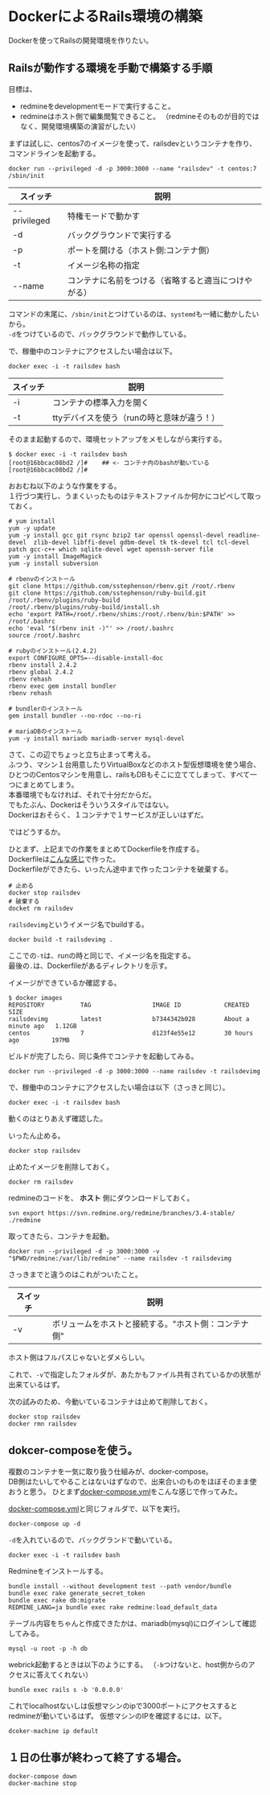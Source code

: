 # DockerによるRails環境の構築

Dockerを使ってRailsの開発環境を作りたい。  

## Railsが動作する環境を手動で構築する手順

目標は、
* redmineをdevelopmentモードで実行すること。  
* redmineはホスト側で編集閲覧できること。
  （redmineそのものが目的ではなく、開発環境構築の演習がしたい）

まずは試しに、centos7のイメージを使って、railsdevというコンテナを作り、コマンドラインを起動する。  
```
docker run --privileged -d -p 3000:3000 --name "railsdev" -t centos:7 /sbin/init
```

|スイッチ|説明|
|---|---|
|--privileged|特権モードで動かす|
|-d|バックグラウンドで実行する|
|-p|ポートを開ける（ホスト側:コンテナ側）|
|-t|イメージ名称の指定|
|--name|コンテナに名前をつける（省略すると適当につけやがる）|

コマンドの末尾に、`/sbin/init`とつけているのは、`systemd`も一緒に動かしたいから。  
`-d`をつけているので、バックグラウンドで動作している。  

で、稼働中のコンテナにアクセスしたい場合は以下。  
```
docker exec -i -t railsdev bash
```
|スイッチ|説明|
|---|---|
|-i|コンテナの標準入力を開く|
|-t|ttyデバイスを使う（runの時と意味が違う！）|

そのまま起動するので、環境セットアップをメモしながら実行する。
```
$ docker exec -i -t railsdev bash
[root@16bbcac08bd2 /]#    ## <- コンテナ内のbashが動いている
[root@16bbcac08bd2 /]#
```

おおむね以下のような作業をする。  
１行づつ実行し、うまくいったものはテキストファイルか何かにコピペして取っておく。  
```
# yum install
yum -y update
yum -y install gcc git rsync bzip2 tar openssl openssl-devel readline-devel  zlib-devel libffi-devel gdbm-devel tk tk-devel tcl tcl-devel patch gcc-c++ which sqlite-devel wget openssh-server file
yum -y install ImageMagick
yum -y install subversion

# rbenvのインストール
git clone https://github.com/sstephenson/rbenv.git /root/.rbenv
git clone https://github.com/sstephenson/ruby-build.git /root/.rbenv/plugins/ruby-build
/root/.rbenv/plugins/ruby-build/install.sh
echo 'export PATH=/root/.rbenv/shims:/root/.rbenv/bin:$PATH' >> /root/.bashrc
echo 'eval "$(rbenv init -)"' >> /root/.bashrc
source /root/.bashrc

# rubyのインストール(2.4.2)
export CONFIGURE_OPTS=--disable-install-doc
rbenv install 2.4.2
rbenv global 2.4.2
rbenv rehash
rbenv exec gem install bundler
rbenv rehash

# bundlerのインストール
gem install bundler --no-rdoc --no-ri

# mariaDBのインストール
yum -y install mariadb mariadb-server mysql-devel
```

さて、この辺でちょっと立ち止まって考える。  
ふつう、マシン１台用意したりVirtualBoxなどのホスト型仮想環境を使う場合、ひとつのCentosマシンを用意し、railsもDBもそこに立ててしまって、すべて一つにまとめてしまう。  
本番環境でもなければ、それで十分だからだ。  
でもたぶん、Dockerはそういうスタイルではない。  
Dockerはおそらく、１コンテナで１サービスが正しいはずだ。  

ではどうするか。  

ひとまず、上記までの作業をまとめてDockerfileを作成する。  
Dockerfileは[こんな感じ](Dockerfile)で作った。  
Dockerfileができたら、いったん途中まで作ったコンテナを破棄する。  
```
# 止める
docker stop railsdev  
# 破棄する
docket rm railsdev
```

`railsdevimg`というイメージ名でbuildする。
```
docker build -t railsdevimg .
```
ここでの`-t`は、runの時と同じで、イメージ名を指定する。  
最後の`.`は、Dockerfileがあるディレクトリを示す。  

イメージができているか確認する。
```
$ docker images
REPOSITORY          TAG                 IMAGE ID            CREATED              SIZE
railsdevimg         latest              b7344342b028        About a minute ago   1.12GB
centos              7                   d123f4e55e12        30 hours ago         197MB
```

ビルドが完了したら、同じ条件でコンテナを起動してみる。
```
docker run --privileged -d -p 3000:3000 --name railsdev -t railsdevimg
```
で、稼働中のコンテナにアクセスしたい場合は以下（さっきと同じ）。  
```
docker exec -i -t railsdev bash
```
動くのはとりあえず確認した。

いったん止める。  
```
docker stop railsdev
```
止めたイメージを削除しておく。  
```
docker rm railsdev
```

redmineのコードを、 **ホスト** 側にダウンロードしておく。  
```
svn export https://svn.redmine.org/redmine/branches/3.4-stable/ ./redmine
```

取ってきたら、コンテナを起動。  
```
docker run --privileged -d -p 3000:3000 -v "$PWD/redmine:/var/lib/redmine" --name railsdev -t railsdevimg
```
さっきまでと違うのはこれがついたこと。  

|スイッチ|説明|
|---|---|
|-v|ボリュームをホストと接続する。"ホスト側：コンテナ側"|

ホスト側はフルパスじゃないとダメらしい。  

これで、`-v`で指定したフォルダが、あたかもファイル共有されているかの状態が出来ているはず。  

次の試みのため、今動いているコンテナは止めて削除しておく。  
```
docker stop railsdev
docker rmn railsdev
```

## dokcer-composeを使う。

複数のコンテナを一気に取り扱う仕組みが、docker-compose。  
DB側はたいしてやることはないはずなので、出来合いのものをほぼそのまま使おうと思う。
ひとまず[docker-compose.yml](docker-compose.yml)をこんな感じで作ってみた。  

[docker-compose.yml](docker-compose.yml)と同じフォルダで、以下を実行。  
```
docker-compose up -d
```
`-d`を入れているので、バックグランドで動いている。  

```
docker exec -i -t railsdev bash
```

Redmineをインストールする。
```
bundle install --without development test --path vendor/bundle
bundle exec rake generate_secret_token
bundle exec rake db:migrate
REDMINE_LANG=ja bundle exec rake redmine:load_default_data
```

テーブル内容をちゃんと作成できたかは、mariadb(mysql)にログインして確認してみる。  
```
mysql -u root -p -h db
```

webrick起動するときは以下のようにする。
（`-b`つけないと、host側からのアクセスに答えてくれない）  
```
bundle exec rails s -b '0.0.0.0'
```

これでlocalhostないしは仮想マシンのipで3000ポートにアクセスするとredmineが動いているはず。
仮想マシンのIPを確認するには、以下。
```
dcoker-machine ip default
```


## １日の仕事が終わって終了する場合。

```
docker-compose down
docker-machine stop
```
